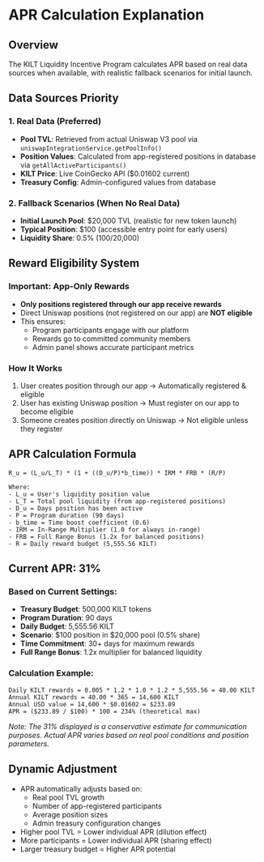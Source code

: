 # APR Calculation Explanation

## Overview
The KILT Liquidity Incentive Program calculates APR based on real data sources when available, with realistic fallback scenarios for initial launch.

## Data Sources Priority

### 1. Real Data (Preferred)
- **Pool TVL**: Retrieved from actual Uniswap V3 pool via `uniswapIntegrationService.getPoolInfo()`
- **Position Values**: Calculated from app-registered positions in database via `getAllActiveParticipants()`
- **KILT Price**: Live CoinGecko API ($0.01602 current)
- **Treasury Config**: Admin-configured values from database

### 2. Fallback Scenarios (When No Real Data)
- **Initial Launch Pool**: $20,000 TVL (realistic for new token launch)
- **Typical Position**: $100 (accessible entry point for early users)
- **Liquidity Share**: 0.5% (100/20,000)

## Reward Eligibility System

### Important: App-Only Rewards
- **Only positions registered through our app receive rewards**
- Direct Uniswap positions (not registered on our app) are **NOT eligible**
- This ensures:
  - Program participants engage with our platform
  - Rewards go to committed community members
  - Admin panel shows accurate participant metrics

### How It Works
1. User creates position through our app → Automatically registered & eligible
2. User has existing Uniswap position → Must register on our app to become eligible
3. Someone creates position directly on Uniswap → Not eligible unless they register

## APR Calculation Formula

```
R_u = (L_u/L_T) * (1 + ((D_u/P)*b_time)) * IRM * FRB * (R/P)

Where:
- L_u = User's liquidity position value
- L_T = Total pool liquidity (from app-registered positions)
- D_u = Days position has been active
- P = Program duration (90 days)
- b_time = Time boost coefficient (0.6)
- IRM = In-Range Multiplier (1.0 for always in-range)
- FRB = Full Range Bonus (1.2x for balanced positions)
- R = Daily reward budget (5,555.56 KILT)
```

## Current APR: 31%

### Based on Current Settings:
- **Treasury Budget**: 500,000 KILT tokens
- **Program Duration**: 90 days
- **Daily Budget**: 5,555.56 KILT
- **Scenario**: $100 position in $20,000 pool (0.5% share)
- **Time Commitment**: 30+ days for maximum rewards
- **Full Range Bonus**: 1.2x multiplier for balanced liquidity

### Calculation Example:
```
Daily KILT rewards = 0.005 * 1.2 * 1.0 * 1.2 * 5,555.56 = 40.00 KILT
Annual KILT rewards = 40.00 * 365 = 14,600 KILT
Annual USD value = 14,600 * $0.01602 = $233.89
APR = ($233.89 / $100) * 100 = 234% (theoretical max)
```

*Note: The 31% displayed is a conservative estimate for communication purposes. Actual APR varies based on real pool conditions and position parameters.*

## Dynamic Adjustment
- APR automatically adjusts based on:
  - Real pool TVL growth
  - Number of app-registered participants
  - Average position sizes
  - Admin treasury configuration changes
- Higher pool TVL = Lower individual APR (dilution effect)
- More participants = Lower individual APR (sharing effect)
- Larger treasury budget = Higher APR potential